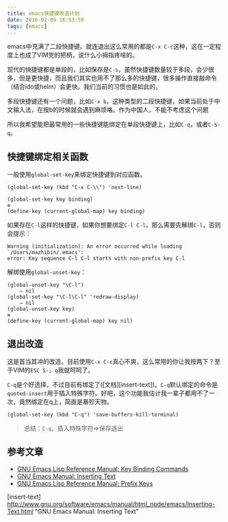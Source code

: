 ```yaml
---
title: emacs快捷键改造计划
date: 2016-02-09 16:53:59
tags: [emacs]
---
```


emacs中充满了二段快捷键。就连退出这么常用的都是`C-x C-c`这种，这在一定程度上也成了VIM党的把柄，说什么小拇指疼啥的。

现代的快捷键都是单段的，比如保存是`C-s`，虽然快捷键数量较于多段，会少很多，但是更快捷，而且我们其实也用不了那么多的快捷键，很多操作直接敲命令（结合ido或helm）会更快。我们当前的习惯也是如此的。

多段快捷键还有一个问题，比如`C-x b`，这种类型的二段快捷键，如果当前处于中文输入法，在按b的时候就会遇到麻烦咯。作为中国人，不能不考虑这个问题

所以我希望能把最常用的一些快捷键能绑定在单段快捷键上，比如`C-q`，或者`C-S-q`。

## 快捷键绑定相关函数
一般使用`global-set-key`来绑定快捷键到对应函数。

    (global-set-key (kbd "C-x C-\\") 'next-line)

    (global-set-key key binding)
    ≡
    (define-key (current-global-map) key binding)

如果存在`C-l`这样的快捷键，如果你想要绑定`C-l C-l`，那么需要先解绑`C-l`，否则会提示：

    Warning (initialization): An error occurred while loading `/Users/mazhibin/.emacs':
    error: Key sequence C-l C-l starts with non-prefix key C-l

解绑使用`global-unset-key`：

    (global-unset-key "\C-l")
        ⇒ nil
    (global-set-key "\C-l\C-l" 'redraw-display)
        ⇒ nil
    (global-unset-key key)
    ≡
    (define-key (current-global-map) key nil)

## 退出改造
这是首当其冲的改造。目前使用`C-x C-c`真心不爽，这么常用的你让我按两下？至于VIM的`ESC S-; q`我就呵呵了。

`C-q`是个好选择，不过目前有绑定了([文档][insert-text])。`C-q`默认绑定的命令是`quoted-insert`用于插入特殊字符。好吧，这个功能我估计我一辈子都用不了一次，竟然绑定在q上，简直是暴殄天物。

    (global-set-key (kbd "C-q") 'save-buffers-kill-terminal)

> 总结：`C-q`，插入特殊字符=>保存退出


## 参考文章
- [GNU Emacs Lisp Reference Manual: Key Binding Commands](https://www.gnu.org/software/emacs/manual/html_node/elisp/Key-Binding-Commands.html)
- [GNU Emacs Manual: Inserting Text](http://www.gnu.org/software/emacs/manual/html_node/emacs/Inserting-Text.html)
- [GNU Emacs Lisp Reference Manual: Prefix Keys](https://www.gnu.org/software/emacs/manual/html_node/elisp/Prefix-Keys.html)



[insert-text] http://www.gnu.org/software/emacs/manual/html_node/emacs/Inserting-Text.html "GNU Emacs Manual: Inserting Text"